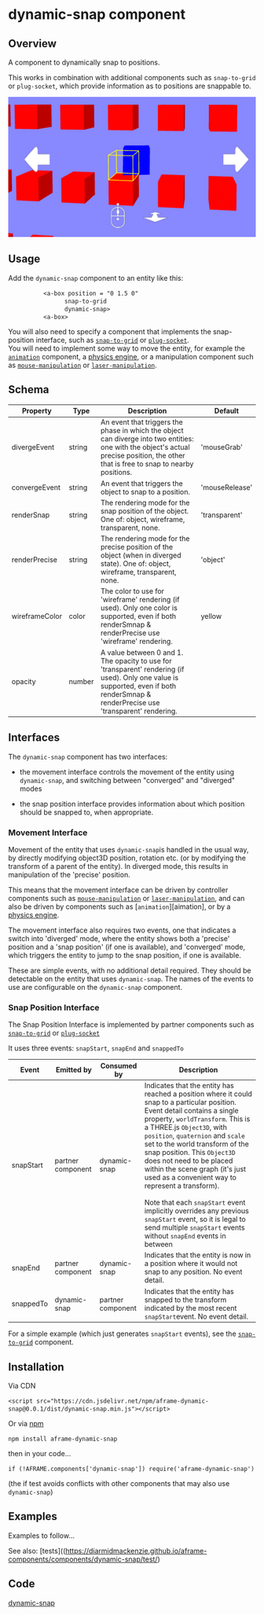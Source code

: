 # dynamic-snap component



## Overview

[mouseManipulation]: https://diarmidmackenzie.github.io/aframe-components/components/mouse-manipulation/
[laserManipulation]: https://diarmidmackenzie.github.io/aframe-components/components/mouse-manipulation/
[animation]: https://aframe.io/docs/1.4.0/components/animation.html
[physicsSystems]: https://aframe.wiki/en/#!pages/physics.md
[snapToGrid]: https://github.com/diarmidmackenzie/aframe-components/tree/main/components/dynamic-snap/test/snap-to-grid.js
[plugSocket]: https://diarmidmackenzie.github.io/aframe-components/components/plug-socket/



A component to dynamically snap to positions.

This works in combination with additional components such as `snap-to-grid` or `plug-socket`, which provide information as to positions are snappable to.

![image-20230409165520988](image-20230409165520988.png)



## Usage


Add the `dynamic-snap` component to an entity like this:

```
          <a-box position = "0 1.5 0"
                snap-to-grid
                dynamic-snap>
          <a-box>
```

You will also need to specify a component that implements the snap-position interface, such as  [`snap-to-grid`][snapToGrid]  or [`plug-socket`][plugSocket].  
You will need to implement some way to move the entity, for example the [`animation`][animation] component, a [physics engine][physicsSystems], or a manipulation component such as [`mouse-manipulation`][mouseManipulation] or [`laser-manipulation`][laserManipulation].

## Schema

| Property       | Type   | Description                                                  | Default        |
| -------------- | ------ | ------------------------------------------------------------ | -------------- |
| divergeEvent   | string | An event that triggers the phase in which the object can diverge into two entities: one with the object's actual precise position, the other that is free to snap to nearby positions. | 'mouseGrab'    |
| convergeEvent  | string | An event that triggers the object to snap to a position.     | 'mouseRelease' |
| renderSnap     | string | The rendering mode for the snap position of the object.  One of: object, wireframe, transparent, none. | 'transparent'  |
| renderPrecise  | string | The rendering mode for the precise position of the object (when in diverged state).  One of: object, wireframe, transparent, none. | 'object'       |
| wireframeColor | color  | The color to use for 'wireframe' rendering (if used).    Only one color is supported, even if both renderSmnap & renderPrecise use 'wireframe' rendering. | yellow         |
| opacity        | number | A value between 0 and 1.  The opacity to use for 'transparent' rendering (if used).  Only one value is supported, even if both renderSmnap & renderPrecise use 'transparent' rendering. |                |


## Interfaces

The `dynamic-snap` component has two interfaces:

- the movement interface controls the movement of the entity using `dynamic-snap`, and switching between "converged" and "diverged" modes

- the snap position interface provides information about which position should be snapped to, when appropriate.

  

### Movement Interface

Movement of the entity that uses `dynamic-snap`is handled in the usual way, by directly modifying object3D position, rotation etc.  (or by modifying the transform of a parent of the entity).  In diverged mode, this results in manipulation of the 'precise' position.

This means that the movement interface can be driven by controller components such as [`mouse-manipulation`][mouseManipulation] or [`laser-manipulation`][laserManipulation], and can also be driven by components such as [`animation`][aimation], or by a [physics engine][physicsSystems].

The movement interface also requires two events, one that indicates a switch into 'diverged' mode, where the entity shows both a 'precise' position and a 'snap position' (if one is available), and 'converged' mode, which triggers the entity to jump to the snap position, if one is available.

These are simple events, with no additional detail required.  They should be detectable on the entity that uses `dynamic-snap`.  The names of the events to use are configurable on the `dynamic-snap` component.

### Snap Position Interface

The Snap Position Interface is implemented by partner components such as  [`snap-to-grid`][snapToGrid]  or [`plug-socket`][plugSocket]

It uses three events: `snapStart`, `snapEnd` and `snappedTo`



| Event     | Emitted by        | Consumed by       | Description                                                  |
| --------- | ----------------- | ----------------- | ------------------------------------------------------------ |
| snapStart | partner component | dynamic-snap      | Indicates that the entity has reached a position where it could snap to a particular position.  Event detail contains a single property, `worldTransform`.  This is a THREE.js `Object3D`, with `position`, `quaternion` and `scale` set to the world transform of the snap position.  This `Object3D` does not need to be placed within the scene graph (it's just used as a convenient way to represent a transform).<br /><br />Note that each `snapStart` event implicitly overrides any previous `snapStart` event, so it is legal to send multiple `snapStart` events without `snapEnd` events in between |
| snapEnd   | partner component | dynamic-snap      | Indicates that the entity is now in a position where it would not snap to any position.  No event detail. |
| snappedTo | dynamic-snap      | partner component | Indicates that the entity has snapped to the transform indicated by the most recent `snapStart`event.  No event detail. |

For a simple example (which just generates `snapStart` events), see the [`snap-to-grid`][snapToGrid] component.


## Installation

Via CDN 
```
<script src="https://cdn.jsdelivr.net/npm/aframe-dynamic-snap@0.0.1/dist/dynamic-snap.min.js"></script>
```

Or via [npm](https://www.npmjs.com/package/aframe-dynamic-snap)

```
npm install aframe-dynamic-snap
```

then in your code...

```
if (!AFRAME.components['dynamic-snap']) require('aframe-dynamic-snap')
```

(the if test avoids conflicts with other components that may also use `dynamic-snap`)

## Examples

Examples to follow...

See also: [tests]((https://diarmidmackenzie.github.io/aframe-components/components/dynamic-snap/test/)


## Code

[dynamic-snap](https://github.com/diarmidmackenzie/aframe-components/blob/main/components/dynamic-snap/index.js)

